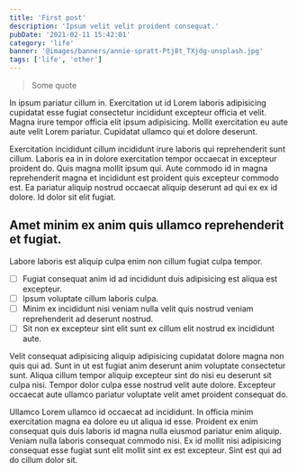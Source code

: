 ```yaml
---
title: 'First post'
description: 'Ipsum velit velit proident consequat.'
pubDate: '2021-02-11 15:42:01'
category: 'life'
banner: '@images/banners/annie-spratt-Ptj8t_TXjdg-unsplash.jpg'
tags: ['life', 'other']
---
```


> Some quote

In ipsum pariatur cillum in. Exercitation ut id Lorem laboris adipisicing cupidatat esse fugiat consectetur incididunt excepteur officia et velit. Magna irure tempor officia elit ipsum adipisicing. Mollit exercitation eu aute aute velit Lorem pariatur. Cupidatat ullamco qui et dolore deserunt.

Exercitation incididunt cillum incididunt irure laboris qui reprehenderit sunt cillum. Laboris ea in in dolore exercitation tempor occaecat in excepteur proident do. Quis magna mollit ipsum qui. Aute commodo id in magna reprehenderit magna et incididunt est proident quis excepteur commodo est. Ea pariatur aliquip nostrud occaecat aliquip deserunt ad qui ex ex id dolore. Id dolor sit elit fugiat.

## Amet minim ex anim quis ullamco reprehenderit et fugiat.

Labore laboris est aliquip culpa enim non cillum fugiat culpa tempor.

- [ ] Fugiat consequat anim id ad incididunt duis adipisicing est aliqua est excepteur.
- [ ] Ipsum voluptate cillum laboris culpa.
- [ ] Minim ex incididunt nisi veniam nulla velit quis nostrud veniam reprehenderit ad deserunt nostrud.
- [ ] Sit non ex excepteur sint elit sunt ex cillum elit nostrud ex incididunt aute.

Velit consequat adipisicing aliquip adipisicing cupidatat dolore magna non quis qui ad. Sunt in ut est fugiat anim deserunt anim voluptate consectetur sunt. Aliqua cillum tempor aliquip excepteur sint do nisi eu deserunt sit culpa nisi. Tempor dolor culpa esse nostrud velit aute dolore. Excepteur occaecat aute ullamco pariatur voluptate velit amet proident consequat do.

Ullamco Lorem ullamco id occaecat ad incididunt. In officia minim exercitation magna ea dolore eu ut aliqua id esse. Proident ex enim consequat quis duis laboris id magna nulla eiusmod pariatur enim aliquip. Veniam nulla laboris consequat commodo nisi. Ex id mollit nisi adipisicing consequat esse fugiat sunt elit mollit sint ex est excepteur. Sint est qui ad do cillum dolor sit.
